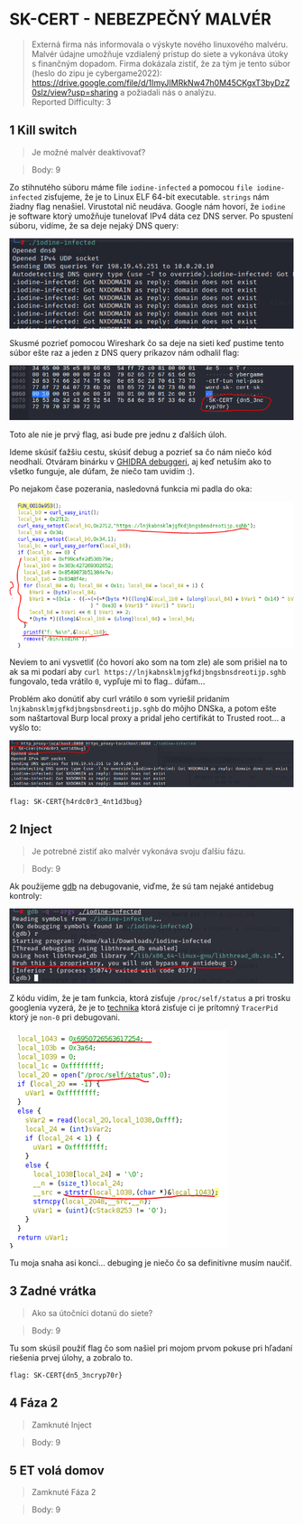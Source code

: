 # SK-CERT - NEBEZPEČNÝ MALVÉR
> Externá firma nás informovala o výskyte nového linuxového malvéru. Malvér údajne umožňuje vzdialený prístup do siete a vykonáva útoky s finančným dopadom. Firma dokázala zistiť, že za tým je tento súbor (heslo do zipu je cybergame2022): https://drive.google.com/file/d/1ImyJIMRkNw47h0M45CKgxT3byDzZ0slz/view?usp=sharing
a požiadali nás o analýzu. <br/>
Reported Difficulty: 3

## 1 Kill switch
> Je možné malvér deaktivovať?

> Body: 9

Zo stihnutého súboru máme file `iodine-infected` a pomocou `file iodine-infected` zisťujeme, že je to Linux ELF 64-bit executable. `strings` nám žiadny flag nenašiel. Virustotal nič neudáva.
Google nám hovorí, že `iodine` je software ktorý umožňuje tunelovať IPv4 dáta cez DNS server. 
Po spustení súboru, vidíme, že sa deje nejaký DNS query:

![](images/2022-04-15-10-44-35.png)

Skusmé pozrieť pomocou Wireshark čo sa deje na sieti keď pustime tento súbor ešte raz a jeden z DNS query príkazov nám odhalil flag:

![](images/2022-04-15-10-47-57.png)

Toto ale nie je prvý flag, asi bude pre jednu z ďalších úloh. 

Ideme skúsiť ťažšiu cestu, skúsiť debug a pozrieť sa čo nám niečo kód neodhalí. Otváram binárku v [GHIDRA debuggeri](https://ghidra-sre.org/), aj keď netuším ako to všetko funguje, ale dúfam, že niečo tam uvidím :).

Po nejakom čase pozerania, nasledovná funkcia mi padla do oka:

![](images/2022-04-17-18-33-19.png)

Neviem to ani vysvetliť (čo hovorí ako som na tom zle) ale som prišiel na to ak sa mi podarí aby `curl https://lnjkabnsklmjgfkdjbngsbnsdreotijp.sghb` fungovalo, teda vrátilo `0`, vypľuje mi to flag.. dúfam...

Problém ako donútiť aby curl vrátilo `0` som vyriešil pridaním `lnjkabnsklmjgfkdjbngsbnsdreotijp.sghb` do môjho DNSka, a potom ešte som naštartoval Burp local proxy a pridal jeho certifikát to Trusted root... a vyšlo to:

![](images/2022-04-17-18-36-43.png)

```
flag: SK-CERT{h4rdc0r3_4nt1d3bug}
```

## 2 Inject
> Je potrebné zistiť ako malvér vykonáva svoju ďalšiu fázu.

> Body: 9

Ak použijeme [gdb](https://man7.org/linux/man-pages/man1/gdb.1.html) na debugovanie, viďme, že sú tam nejaké antidebug kontroly:

![](images/2022-04-18-15-05-39.png)

Z kódu vidím, že je tam funkcia, ktorá zisťuje `/proc/self/status` a pri trosku googlenia vyzerá, že je to [technika](https://programmer.ink/think/linux-anti-debugging-notes.html) ktorá zisťuje ci je prítomný `TracerPid` ktorý je `non-0` pri debugovani.

![](images/2022-04-18-16-17-53.png)

Tu moja snaha asi konci... debuging je niečo čo sa definitívne musím naučiť. 

## 3 Zadné vrátka   
> Ako sa útočníci dotanú do siete?

> Body: 9

Tu som skúsil použiť flag čo som našiel pri mojom prvom pokuse pri hľadaní riešenia prvej úlohy, a zobralo to.

```
flag: SK-CERT{dn5_3ncryp70r}
```

## 4 Fáza 2
> Zamknuté Inject

> Body: 9

## 5 ET volá domov
> Zamknuté Fáza 2

> Body: 9